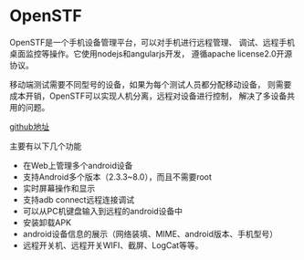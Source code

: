 # OpenSTF

OpenSTF是一个手机设备管理平台，可以对手机进行远程管理、
调试、远程手机桌面监控等操作。它使用nodejs和angularjs开发，
遵循apache license2.0开源协议。

移动端测试需要不同型号的设备，如果为每个测试人员都分配移动设备，
则需要成本开销，OpenSTF可以实现人机分离，远程对设备进行控制，
解决了多设备共用的问题。

[github地址](https://github.com/openstf/stf)

主要有以下几个功能

- 在Web上管理多个android设备
- 支持Android多个版本（2.3.3~8.0），而且不需要root
- 实时屏幕操作和显示
- 支持adb connect远程连接调试
- 可以从PC机键盘输入到远程的android设备中
- 安装卸载APK
- android设备信息的展示（网络装填、MIME、android版本、手机型号）
- 远程开关机、远程开关WIFI、截屏、LogCat等等。

